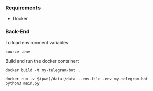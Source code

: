 
### Requirements

- Docker


### Back-End
To load environment variables
```
source .env
```

Build and run the docker container:
```
docker build -t my-telegram-bot .
```

```
docker run -v $(pwd)/data:/data --env-file .env my-telegram-bot python3 main.py
```


